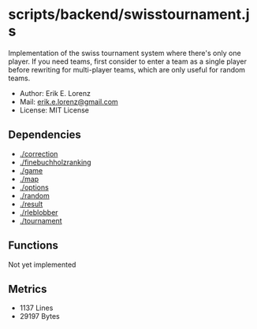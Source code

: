 # scripts/backend/swisstournament.js


Implementation of the swiss tournament system where there's only one player.
If you need teams, first consider to enter a team as a single player before
rewriting for multi-player teams, which are only useful for random teams.
* Author: Erik E. Lorenz 
* Mail: <erik.e.lorenz@gmail.com>
* License: MIT License


## Dependencies

* <a href="./correction.html">./correction</a>
* <a href="./finebuchholzranking.html">./finebuchholzranking</a>
* <a href="./game.html">./game</a>
* <a href="./map.html">./map</a>
* <a href="./options.html">./options</a>
* <a href="./random.html">./random</a>
* <a href="./result.html">./result</a>
* <a href="./rleblobber.html">./rleblobber</a>
* <a href="./tournament.html">./tournament</a>

## Functions

Not yet implemented

## Metrics

* 1137 Lines
* 29197 Bytes

